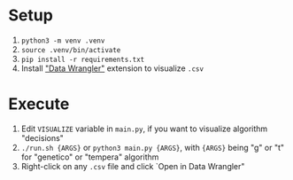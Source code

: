 # Setup

1. `python3 -m venv .venv`
2. `source .venv/bin/activate`
3. `pip install -r requirements.txt`
4. Install ["Data Wrangler"](https://code.visualstudio.com/docs/datascience/data-wrangler#_launch-data-wrangler-directly-from-a-file) extension to visualize `.csv`

# Execute
1. Edit `VISUALIZE` variable in `main.py`, if you want to visualize algorithm "decisions" 
2. `./run.sh {ARGS}` or `python3 main.py {ARGS}`, with `{ARGS}` being "g" or "t" for "genetico" or "tempera" algorithm 
3. Right-click on any `.csv` file and click `Open in Data Wrangler"